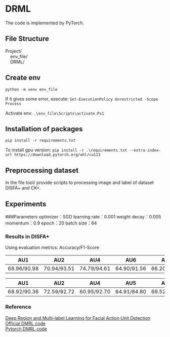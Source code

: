# DRML
The code is implemented by PyTorch.
## File Structure 
  Project/  
    &nbsp;&nbsp;&nbsp;&nbsp;env_file/  
    &nbsp;&nbsp;&nbsp;&nbsp;DRML/  

## Create env
  `python -m venv env_file`

If it gives some error, execute:
   `Set-ExecutionPolicy Unrestricted -Scope Process`

Activate env:
   `.\env_file\Scripts\activate.Ps1`


## Installation  of packages
  `pip install -r requirements.txt`
  
To install gpu version: 
  `pip install -r .\requirements.txt --extra-index-url https://download.pytorch.org/whl/cu113`


## Preprocessing dataset
  In the file tool/ provide scripts to processing image and label of dataset DISFA+ and CK+.
  
## Experiments
###Parameters
optimizer：SGD
learning rate：0.001
weight decay：0.005
momentum：0.9
epoch：20
batch size：64

### Results in DISFA+ 
Using evaluation metrics: Accuracy/F1-Score 

| AU1 | AU2 | AU4 |	AU6	| AU9 |	AU12| AU25 | AU26 |
| --- | --- | --- | --- | --- | --- | --- | --- |
|68.96/90.98|	70.94/93.51|	74.79/94.61|	64.90/91.56|	66.20/97.02	|79.50/95.33|91.61/96.45|	74.33/94.38	|
 

| AU1 | AU2 | AU4 |	AU5 |	AU6	| AU9 |	AU12| AU15 | AU17 | AU20 | AU25 | AU26 | Mean |
| --- | --- | --- | --- | --- | --- | --- | --- | --- | --- | --- | --- | --- |
|68.92/90.36|	72.59/92.72|	60.95/92.70|	64.91/84.80|	69.52/92.71	|62.61/96.70|	85.82/96.79	|43.78/95.61|	25.99/94.09	|22.48/96.91	|94.92/97.88|76.50/94.14	|62.42/93.79|

### Reference
[ Deep Region and Multi-label Learning for Facial Action Unit Detection](https://openaccess.thecvf.com/content_cvpr_2016/papers/Zhao_Deep_Region_and_CVPR_2016_paper.pdf)  
[ Official DMRL code](https://github.com/zkl20061823/DRML)  
[ Pytorch DMRL code](https://github.com/AlexHex7/DRML_pytorch)  
